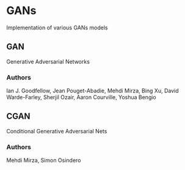 # GANs
Implementation of various GANs models 

## GAN
Generative Adversarial Networks 
### Authors
Ian J. Goodfellow, Jean Pouget-Abadie, Mehdi Mirza, Bing Xu, David Warde-Farley, Sherjil Ozair, Aaron Courville, Yoshua Bengio

## CGAN
Conditional Generative Adversarial Nets
### Authors
Mehdi Mirza, Simon Osindero
